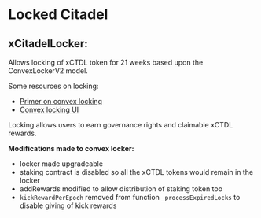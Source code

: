 # Locked Citadel

## xCitadelLocker:

Allows locking of xCTDL token for 21 weeks based upon the ConvexLockerV2 model.

Some resources on locking:
- [Primer on convex locking](https://docs.convexfinance.com/convexfinance/general-information/voting-and-gauge-weights/vote-locking)
- [Convex locking UI](https://www.convexfinance.com/lock-cvx)

Locking allows users to earn governance rights and claimable xCTDL rewards.

<strong> Modifications made to convex locker: </strong>

- locker made upgradeable
- staking contract is disabled so all the xCTDL tokens would remain in the locker
- addRewards modified to allow distribution of staking token too
- `kickRewardPerEpoch` removed from function `_processExpiredLocks` to disable giving of kick rewards
